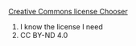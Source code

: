 [Creative Commons license Chooser](https://chooser-beta.creativecommons.org/)
1. I know the license I need
2. CC BY-ND 4.0